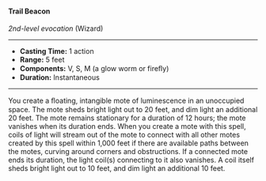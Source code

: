 #### Trail Beacon
*2nd-level evocation* (Wizard)
___
- **Casting Time:** 1 action
- **Range:** 5 feet
- **Components:** V, S, M (a glow worm or fireﬂy)
- **Duration:** Instantaneous
---
You create a ﬂoating, intangible mote of luminescence in an unoccupied space. The mote sheds bright light out to 20 feet, and dim light an additional 20 feet. The mote remains stationary for a duration of 12 hours; the mote vanishes when its duration ends. When you create a mote with this spell, coils of light will stream out of the mote to connect with all other motes created by this spell within 1,000 feet if there are available paths between the motes, curving around corners and obstructions. If a connected mote ends its duration, the light coil(s) connecting to it also vanishes. A coil itself sheds bright light out to 10 feet, and dim light an additional 10 feet.
